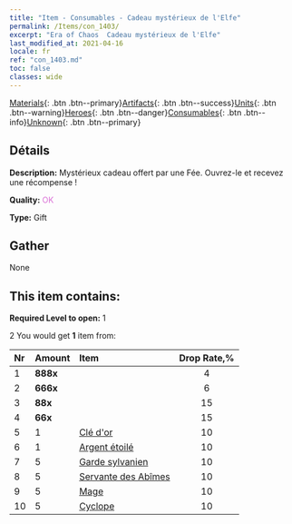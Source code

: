 ```yaml
---
title: "Item - Consumables - Cadeau mystérieux de l'Elfe"
permalink: /Items/con_1403/
excerpt: "Era of Chaos  Cadeau mystérieux de l'Elfe"
last_modified_at: 2021-04-16
locale: fr
ref: "con_1403.md"
toc: false
classes: wide
---
```

 [Materials](/fr/Items/){: .btn .btn--primary}[Artifacts](/fr/Items/Artifacts/){: .btn .btn--success}[Units](/fr/Items/Units/){: .btn .btn--warning}[Heroes](/fr/Items/Heroes/){: .btn .btn--danger}[Consumables](/fr/Items/Consumables/){: .btn .btn--info}[Unknown](/fr/Items/Unknown/){: .btn .btn--primary}

## Détails
 **Description:** Mystérieux cadeau offert par une Fée. Ouvrez-le et recevez une récompense !

 **Quality:** <span style="color: #DA70D6">OK</span>

 **Type:** Gift

## Gather

  None

## This item contains:

 **Required Level to open:** 1

 2 You would get **1** item  from:

  | Nr | Amount |     Item    | Drop Rate,% |
  |:---|:-------|:------------|:---------:|
  | 1 |  **888x** | <i class="fas fa-gem"/> | 4 | 
  | 2 |  **666x** | <i class="fas fa-gem"/> | 6 | 
  | 3 |  **88x** | <i class="fas fa-gem"/> | 15 | 
  | 4 |  **66x** | <i class="fas fa-gem"/> | 15 | 
  | 5 | 1 | [Clé d'or](/fr/Items/con_783/) | 10 | 
  | 6 | 1 | [Argent étoilé](/fr/Items/con_969/) | 10 | 
  | 7 | 5 | [Garde sylvanien](/fr/Items/unt_203/) | 10 | 
  | 8 | 5 | [Servante des Abîmes](/fr/Items/unt_230/) | 10 | 
  | 9 | 5 | [Mage](/fr/Items/unt_238/) | 10 | 
  | 10 | 5 | [Cyclope](/fr/Items/unt_222/) | 10 | 
